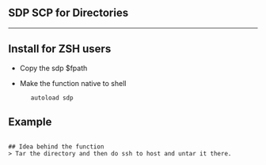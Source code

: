 SDP SCP for Directories
-----------------------
-----------------------

## Install for ZSH users
  * Copy the sdp $fpath
  * Make the function native to shell
	
	```source ~/.zshrc
	   autoload sdp
	```

## Example
   ``` sdp <Filename> <Destination Address>

## Idea behind the function
   > Tar the directory and then do ssh to host and untar it there.
  

